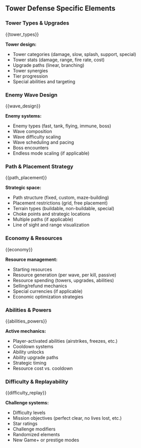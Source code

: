 ## Tower Defense Specific Elements

### Tower Types & Upgrades

{{tower_types}}

**Tower design:**

- Tower categories (damage, slow, splash, support, special)
- Tower stats (damage, range, fire rate, cost)
- Upgrade paths (linear, branching)
- Tower synergies
- Tier progression
- Special abilities and targeting

### Enemy Wave Design

{{wave_design}}

**Enemy systems:**

- Enemy types (fast, tank, flying, immune, boss)
- Wave composition
- Wave difficulty scaling
- Wave scheduling and pacing
- Boss encounters
- Endless mode scaling (if applicable)

### Path & Placement Strategy

{{path_placement}}

**Strategic space:**

- Path structure (fixed, custom, maze-building)
- Placement restrictions (grid, free placement)
- Terrain types (buildable, non-buildable, special)
- Choke points and strategic locations
- Multiple paths (if applicable)
- Line of sight and range visualization

### Economy & Resources

{{economy}}

**Resource management:**

- Starting resources
- Resource generation (per wave, per kill, passive)
- Resource spending (towers, upgrades, abilities)
- Selling/refund mechanics
- Special currencies (if applicable)
- Economic optimization strategies

### Abilities & Powers

{{abilities_powers}}

**Active mechanics:**

- Player-activated abilities (airstrikes, freezes, etc.)
- Cooldown systems
- Ability unlocks
- Ability upgrade paths
- Strategic timing
- Resource cost vs. cooldown

### Difficulty & Replayability

{{difficulty_replay}}

**Challenge systems:**

- Difficulty levels
- Mission objectives (perfect clear, no lives lost, etc.)
- Star ratings
- Challenge modifiers
- Randomized elements
- New Game+ or prestige modes
